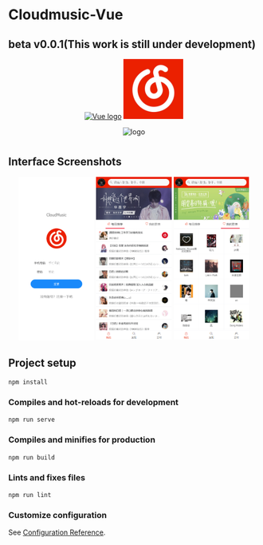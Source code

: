 # Cloudmusic-Vue
## beta v0.0.1(This work is still under development)
<p align="center"><a href="https://vuejs.org" target="_blank" rel="noopener noreferrer"><img width="120" src="https://vuejs.org/images/logo.png" alt="Vue logo"></a>
<a href="https://github.com/Binaryify/NeteaseCloudMusicApi" target="_blank" rel="noopener noreferrer"><img width="120" src="./src/assets/image/logo.jpg" alt="cloudmusic"></a>
</p>
<p align="center">
    <img alt="logo" src="https://img.yzcdn.cn/vant/logo.png" width="120" height="120" style="margin-bottom: 10px;">
</p>
<h2>Interface Screenshots</h2>
<p align="center">
<img width="30%" src="./src/assets/image/screenshot/login.png" alt="login">
<img width="30%" src="./src/assets/image/screenshot/my1.png" alt="my1">
<img width="30%" src="./src/assets/image/screenshot/my2.png" alt="my2">
</p>


## Project setup
```
npm install
```

### Compiles and hot-reloads for development
```
npm run serve
```

### Compiles and minifies for production
```
npm run build
```

### Lints and fixes files
```
npm run lint
```

### Customize configuration
See [Configuration Reference](https://cli.vuejs.org/config/).
